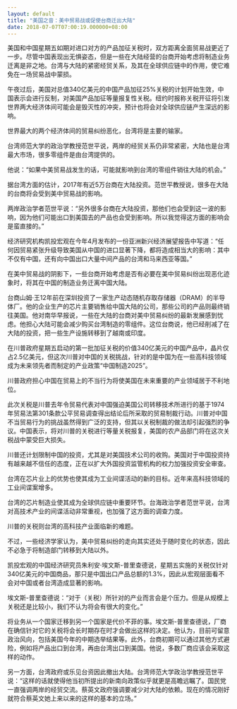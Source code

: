 ```yaml
---
layout: default
title: "美国之音：美中贸易战或促使台商迁出大陆"
date: 2018-07-07T07:00:19.000000+08:00
---
```


美国和中国星期五如期对进口对方的产品加征关税时，双方距离全面贸易战更近了一步。尽管中国表现出无惧姿态，但是一些在大陆经营的台商开始考虑将制造业务迁离是非之地。台湾与大陆的紧密经贸关系，及其在全球供应链中的作用，使它难免在一场贸易战中蒙损。

午夜过后，美国对总值340亿美元的中国产品加征25%关税的计划开始生效，中国表示会进行反制，对美国产品加征等量报复性关税。纽约时报称关税开征将引发世界两大经济体间可能会是毁灭性的冲突，预计也将会对全球供应链产生深远的影响。

世界最大的两个经济体间的贸易纠纷恶化，台湾将是主要的输家。

台湾师范大学的政治学教授范世平说，两岸的经贸关系仍非常紧密，大陆也是台湾最大市场，很多零组件是由台湾提供的。

他说：“如果中美贸易战发生的话，可能就影响到台湾的零组件销往大陆的机会。”

据台湾方面的估计，2017年有近5万台商在大陆投资。范世平教授说，很多在大陆的台商将会受到美中贸易战的影响。

两岸政治学者范世平说：“另外很多台商在大陆投资，那他们也会受到这一波的影响，因为他们可能出口到美国去的产品也会受到影响。所以我觉得这方面的影响会是蛮直接的。”

经济研究机构凯投宏观在今年4月发布的一份亚洲新兴经济展望报告中写道：“任何因贸易紧张升级导致美国从中国的进口显著下降，都将造成相当大的影响：其中不仅有中国，还有向中国出口大量中间产品的台湾和马来西亚等国。”

在美中贸易战的阴影下，一些台商开始考虑是否有必要在美中贸易纠纷出现恶化迹象时，将其在中国的制造业务迁离中国大陆。

台商山姆·王12年前在深圳投资了一家生产动态随机存取存储器（DRAM）的半导体厂。他的企业生产的芯片主要销售给中国大陆的公司，那些公司的产品则最终销往美国。他对南华早报说，一些在大陆的台商对美中贸易纠纷的最新发展感到忧虑。他担心大陆可能会减少购买台湾制造的零组件。这位台商说，他已经削减了在大陆的投资，把一些生产设施转移到了越南或印度。

在川普政府星期五启动的第一批加征关税的价值340亿美元的中国产品中，晶片仅占2.5亿美元，但这次川普对中国的关税挑战，针对的是中国为在一些高科技领域成为未来领先者而制定的产业政策“中国制造2025”。

川普政府担心中国在贸易上的不当行为将使美国在未来重要的产业领域居于不利地位。

此次关税是川普去年令贸易代表对中国强迫美国公司转移技术所进行的基于1974年贸易法第301条款公平贸易调查得出结论后所采取的贸易制裁行动。川普对中国不当贸易行为的挑战虽然得到广泛的支持，但其以关税制裁的做法却引起强烈的争议。中国表示，将对川普的关税进行等量关税报复，美国的农产品部门将在这次关税战中蒙受巨大损失。

川普还计划限制中国的投资，尤其是对美国技术公司的收购。美国对于中国投资持有越来越不信任的态度，正在以扩大外国投资监管机构的权力加强投资安全审查。

台湾在芯片业上的优势也使其成为工业间谍活动的新的目标。近年来高科技领域的工业间谍案增多。

台湾的芯片制造业使其成为全球供应链中重要环节。台海政治学者范世平说，台湾对高技术产业的间谍活动非常重视，也加强了这方面的调查力度。

川普的关税则台湾的高科技产业面临新的难题。

不过，一些经济学家认为，美中贸易纠纷的走向其实还处于随时变化的状态，因此不必急于将制造部门转移到大陆以外。

凯投宏观的中国经济研究员朱利安·埃文斯-普里查德说，星期五实施的关税仅针对340亿美元的中国商品，那只是中国出口产品总额的1.3%，因此从宏观层面看不会对中国或者台湾造成显著的影响。

埃文斯-普里查德说：“对于（关税）所针对的产业而言会是个压力。但是从规模上关税还是比较小，我们不认为将会有很大的变化。”

将业务从一个国家迁移到另一个国家是代价不菲的事。埃文斯-普里查德说，厂商在确信针对它的关税将会长时期存在时才会做出这样的决定。他认为，目前可留意政治风向，包括美国今年的中期选举结果等。此外，台商初期可以通过其他方式避险，例如将产品出口到台湾，再由台湾出口到美国。他说，多数厂商应该会采取这样的动作。

另一方面，台湾政府或乐见台资因此撤出大陆。台湾师范大学政治学教授范世平说：“这样的话就使得他当初所提出的新南向政策似乎就更是高瞻远瞩了。国民党一直强调两岸的经贸交流。蔡英文政府强调要减少对大陆的依赖。现在的情况刚好就符合蔡英文她上来以来的这样的基本的立场。”

